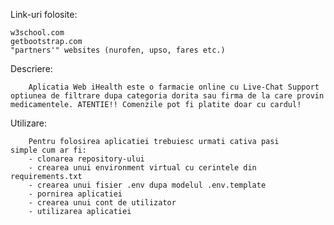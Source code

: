 Link-uri folosite:

    w3school.com
    getbootstrap.com
    "partners'" websites (nurofen, upso, fares etc.)

Descriere:

        Aplicatia Web iHealth este o farmacie online cu Live-Chat Support
    optiunea de filtrare dupa categoria dorita sau firma de la care provin 
    medicamentele. ATENTIE!! Comenzile pot fi platite doar cu cardul!


Utilizare:
    
        Pentru folosirea aplicatiei trebuiesc urmati cativa pasi 
    simple cum ar fi:
        - clonarea repository-ului
        - crearea unui environment virtual cu cerintele din requirements.txt
        - crearea unui fisier .env dupa modelul .env.template
        - pornirea aplicatiei
        - crearea unui cont de utilizator
        - utilizarea aplicatiei